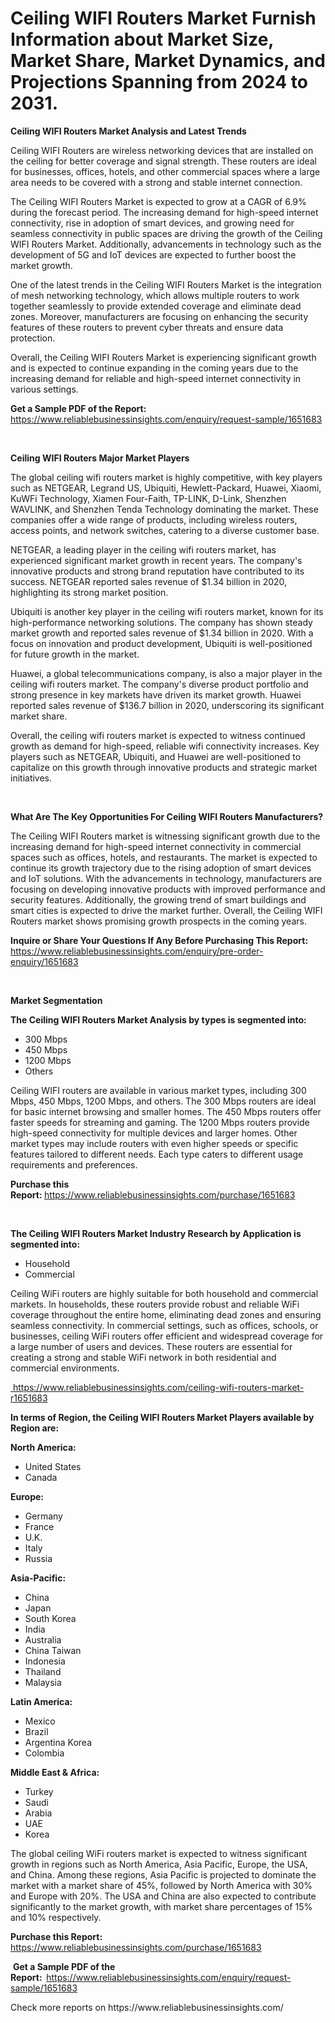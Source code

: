 <p><h1>Ceiling WIFI Routers Market Furnish Information about Market Size, Market Share, Market Dynamics, and Projections Spanning from 2024 to 2031.</h1></p><p><strong>Ceiling WIFI Routers Market Analysis and Latest Trends</strong></p>
<p><p>Ceiling WIFI Routers are wireless networking devices that are installed on the ceiling for better coverage and signal strength. These routers are ideal for businesses, offices, hotels, and other commercial spaces where a large area needs to be covered with a strong and stable internet connection.</p><p>The Ceiling WIFI Routers Market is expected to grow at a CAGR of 6.9% during the forecast period. The increasing demand for high-speed internet connectivity, rise in adoption of smart devices, and growing need for seamless connectivity in public spaces are driving the growth of the Ceiling WIFI Routers Market. Additionally, advancements in technology such as the development of 5G and IoT devices are expected to further boost the market growth.</p><p>One of the latest trends in the Ceiling WIFI Routers Market is the integration of mesh networking technology, which allows multiple routers to work together seamlessly to provide extended coverage and eliminate dead zones. Moreover, manufacturers are focusing on enhancing the security features of these routers to prevent cyber threats and ensure data protection.</p><p>Overall, the Ceiling WIFI Routers Market is experiencing significant growth and is expected to continue expanding in the coming years due to the increasing demand for reliable and high-speed internet connectivity in various settings.</p></p>
<p><strong>Get a Sample PDF of the Report:&nbsp;</strong> <a href="https://www.reliablebusinessinsights.com/enquiry/request-sample/1651683">https://www.reliablebusinessinsights.com/enquiry/request-sample/1651683</a></p>
<p>&nbsp;</p>
<p><strong>Ceiling WIFI Routers Major Market Players</strong></p>
<p><p>The global ceiling wifi routers market is highly competitive, with key players such as NETGEAR, Legrand US, Ubiquiti, Hewlett-Packard, Huawei, Xiaomi, KuWFi Technology, Xiamen Four-Faith, TP-LINK, D-Link, Shenzhen WAVLINK, and Shenzhen Tenda Technology dominating the market. These companies offer a wide range of products, including wireless routers, access points, and network switches, catering to a diverse customer base.</p><p>NETGEAR, a leading player in the ceiling wifi routers market, has experienced significant market growth in recent years. The company's innovative products and strong brand reputation have contributed to its success. NETGEAR reported sales revenue of $1.34 billion in 2020, highlighting its strong market position.</p><p>Ubiquiti is another key player in the ceiling wifi routers market, known for its high-performance networking solutions. The company has shown steady market growth and reported sales revenue of $1.34 billion in 2020. With a focus on innovation and product development, Ubiquiti is well-positioned for future growth in the market.</p><p>Huawei, a global telecommunications company, is also a major player in the ceiling wifi routers market. The company's diverse product portfolio and strong presence in key markets have driven its market growth. Huawei reported sales revenue of $136.7 billion in 2020, underscoring its significant market share.</p><p>Overall, the ceiling wifi routers market is expected to witness continued growth as demand for high-speed, reliable wifi connectivity increases. Key players such as NETGEAR, Ubiquiti, and Huawei are well-positioned to capitalize on this growth through innovative products and strategic market initiatives.</p></p>
<p>&nbsp;</p>
<p><strong>What Are The Key Opportunities For Ceiling WIFI Routers Manufacturers?</strong></p>
<p><p>The Ceiling WIFI Routers market is witnessing significant growth due to the increasing demand for high-speed internet connectivity in commercial spaces such as offices, hotels, and restaurants. The market is expected to continue its growth trajectory due to the rising adoption of smart devices and IoT solutions. With the advancements in technology, manufacturers are focusing on developing innovative products with improved performance and security features. Additionally, the growing trend of smart buildings and smart cities is expected to drive the market further. Overall, the Ceiling WIFI Routers market shows promising growth prospects in the coming years.</p></p>
<p><strong>Inquire or Share Your Questions If Any Before Purchasing This Report:</strong> <a href="https://www.reliablebusinessinsights.com/enquiry/pre-order-enquiry/1651683">https://www.reliablebusinessinsights.com/enquiry/pre-order-enquiry/1651683</a></p>
<p>&nbsp;</p>
<p><strong>Market Segmentation</strong></p>
<p><strong>The Ceiling WIFI Routers Market Analysis by types is segmented into:</strong></p>
<p><ul><li>300 Mbps</li><li>450 Mbps</li><li>1200 Mbps</li><li>Others</li></ul></p>
<p><p>Ceiling WIFI routers are available in various market types, including 300 Mbps, 450 Mbps, 1200 Mbps, and others. The 300 Mbps routers are ideal for basic internet browsing and smaller homes. The 450 Mbps routers offer faster speeds for streaming and gaming. The 1200 Mbps routers provide high-speed connectivity for multiple devices and larger homes. Other market types may include routers with even higher speeds or specific features tailored to different needs. Each type caters to different usage requirements and preferences.</p></p>
<p><strong>Purchase this Report:&nbsp;</strong><a href="https://www.reliablebusinessinsights.com/purchase/1651683">https://www.reliablebusinessinsights.com/purchase/1651683</a></p>
<p>&nbsp;</p>
<p><strong>The Ceiling WIFI Routers Market Industry Research by Application is segmented into:</strong></p>
<p><ul><li>Household</li><li>Commercial</li></ul></p>
<p><p>Ceiling WiFi routers are highly suitable for both household and commercial markets. In households, these routers provide robust and reliable WiFi coverage throughout the entire home, eliminating dead zones and ensuring seamless connectivity. In commercial settings, such as offices, schools, or businesses, ceiling WiFi routers offer efficient and widespread coverage for a large number of users and devices. These routers are essential for creating a strong and stable WiFi network in both residential and commercial environments.</p></p>
<p><a href="https://www.reliablebusinessinsights.com/ceiling-wifi-routers-market-r1651683">&nbsp;https://www.reliablebusinessinsights.com/ceiling-wifi-routers-market-r1651683</a></p>
<p><strong>In terms of Region, the Ceiling WIFI Routers Market Players available by Region are:</strong></p>
<p>
    <p> <strong> North America: </strong>
        <ul>
            <li>United States</li>
            <li>Canada</li>
        </ul>
        </p> 
    <p> <strong> Europe: </strong>
        <ul>
            <li>Germany</li>
            <li>France</li>
            <li>U.K.</li>
            <li>Italy</li>
            <li>Russia</li>
        </ul>
        </p> 
    <p> <strong> Asia-Pacific: </strong>
        <ul>
            <li>China</li>
            <li>Japan</li>
            <li>South Korea</li>
            <li>India</li>
            <li>Australia</li>
            <li>China Taiwan</li>
            <li>Indonesia</li>
            <li>Thailand</li>
            <li>Malaysia</li>
        </ul>
        </p> 
    <p> <strong> Latin America: </strong>
        <ul>
            <li>Mexico</li>
            <li>Brazil</li>
            <li>Argentina Korea</li>
            <li>Colombia</li>
        </ul>
        </p> 
    <p> <strong> Middle East & Africa: </strong>
        <ul>
            <li>Turkey</li>
            <li>Saudi</li>
            <li>Arabia</li>
            <li>UAE</li>
            <li>Korea</li>
        </ul>
    </p>
    </p>
<p><p>The global ceiling WiFi routers market is expected to witness significant growth in regions such as North America, Asia Pacific, Europe, the USA, and China. Among these regions, Asia Pacific is projected to dominate the market with a market share of 45%, followed by North America with 30% and Europe with 20%. The USA and China are also expected to contribute significantly to the market growth, with market share percentages of 15% and 10% respectively.</p></p>
<p><strong>Purchase this Report: </strong><a href="https://www.reliablebusinessinsights.com/purchase/1651683">https://www.reliablebusinessinsights.com/purchase/1651683</a></p>
<p>&nbsp;<strong>Get a Sample PDF of the Report:&nbsp;&nbsp;</strong><a href="https://www.reliablebusinessinsights.com/enquiry/request-sample/1651683">https://www.reliablebusinessinsights.com/enquiry/request-sample/1651683</a></p>
<p><strong></strong></p>
<p>Check more reports on https://www.reliablebusinessinsights.com/</p>